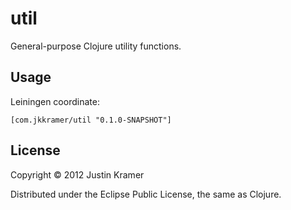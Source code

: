 # util

General-purpose Clojure utility functions.

## Usage

Leiningen coordinate:

    [com.jkkramer/util "0.1.0-SNAPSHOT"]

## License

Copyright © 2012 Justin Kramer

Distributed under the Eclipse Public License, the same as Clojure.
